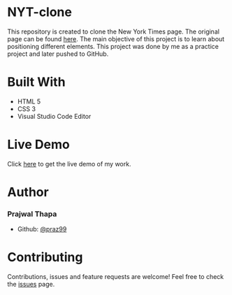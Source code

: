 # NYT-clone
This repository is created to clone the New York Times page. The original page can be found [here](https://www.nytimes.com/2014/03/18/science/space/detection-of-waves-in-space-buttresses-landmark-theory-of-big-bang.html?_r=0). The main objective of this project is to learn about positioning different elements. This project was done by me as a practice project and later pushed to GitHub.
# Built With
* HTML 5
* CSS 3
* Visual Studio Code Editor
# Live Demo
Click [here](https://raw.githack.com/praz99/NYT-clone/master/index.html) to get the live demo of my work.
# Author
### Prajwal Thapa
* Github: [@praz99](https://github.com/praz99)

# Contributing
Contributions, issues and feature requests are welcome!
Feel free to check the [issues](https://github.com/praz99/appleClone/issues) page.
